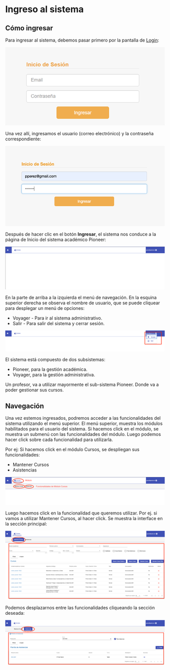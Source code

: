 # Ingreso al sistema

## Cómo ingresar

Para ingresar al sistema, debemos pasar primero por la pantalla de [Login](https://stael.espy.cloud):

![Login](./img/login.png)


Una vez allí, ingresamos el usuario (correo electrónico) y la contraseña correspondiente:

![Login Rellenado](./img/loginrellenado.png)


Después de hacer clic en el botón **Ingresar**, el sistema nos conduce a la página de Inicio del sistema académico Pioneer:

![Pantalla de Inicio](./img/pantallainicio.png)


En la parte de arriba a la izquierda el menú de navegación.
En la esquina superior derecha se observa el nombre de usuario, que se puede cliquear para desplegar un menú de opciones:

* Voyager - Para ir al sistema administrativo.
* Salir - Para salir del sistema y cerrar sesión.

![Menú de Opciones](./img/menuopciones.png)

El sistema está compuesto de dos subsistemas:

* Pioneer, para la gestión académica.
* Voyager, para la gestión administrativa.

Un profesor, va a utilizar mayormente el sub-sistema Pioneer. Donde va a poder gestionar sus cursos.

## Navegación

Una vez estemos ingresados, podremos acceder a las funcionalidades del sistema utilizando el menú superior.
El menú superior, muestra los módulos habilitados para el usuario del sistema. Si hacemos click en el módulo, se muestra un
submenú con las funcionalidades del módulo. Luego podemos hacer click sobre cada funcionalidad para utilizarla.

Por ej: Si hacemos click en el módulo Cursos, se despliegan sus funcionalidades:

* Mantener Cursos
* Asistencias

![Pestaña productos marcada](./img/iniciopestana.png)

Luego hacemos click en la funcionalidad que queremos utilizar.
Por ej. si vamos a utilizar Mantener Cursos, al hacer click. Se muestra la interface en la 
sección principal:

![Funcionalidad](img/funcionalidad.png)


Podemos desplazarnos entre las funcionalidades cliqueando la sección deseada:

![Cambiar Funcionalidad](img/cambiar_funcionalidad.png)